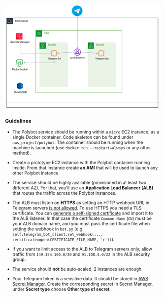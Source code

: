 ![.guides/img/botaws2](./botaws2.png)


### Guidelines

- The Polybot service should be running within a `micro` EC2 instance, as a single Docker container. Code skeleton can be found under `aws_project/polybot`. The container should be running when the machine is launched (use `docker run --restart=always` or any other method).
- Create a prototype EC2 instance with the Polybot container running inside. From that instance create **an AMI** that will be used to launch any other Polybot instance.  
- The service should be highly available (provisioned in at least two different AZ). For that, you'll use an **Application Load Balancer (ALB)** that routes the traffic across the Polybot instances.    
- The ALB must listen on **HTTPS** as setting an HTTP webhook URL in Telegram servers [is not allowed](https://core.telegram.org/bots/webhooks). To use HTTPS you need a TLS certificate. You can [generate a self-signed certificate](https://core.telegram.org/bots/webhooks#a-self-signed-certificate) and import it to the ALB listener. In that case the certificate `Common Name` (`CN`) must be your ALB domain name, and you must pass the certificate file when setting the webhook in `bot.py` (e.g. `self.telegram_bot_client.set_webhook(..., certificate=open(CERTIFICATE_FILE_NAME, 'r'))`).
  
- If you want to limit access to the ALB to Telegram servers only, allow traffic from `149.154.160.0/20` and `91.108.4.0/22` in the ALB security group.
- The service should **not** be auto-scaled, 2 instances are enough.
- Your Telegram token is a sensitive data. It should be stored in [AWS Secret Manager](https://docs.aws.amazon.com/secretsmanager/latest/userguide/intro.html). Create the corresponding secret in Secret Manager, under **Secret type** choose **Other type of secret**.